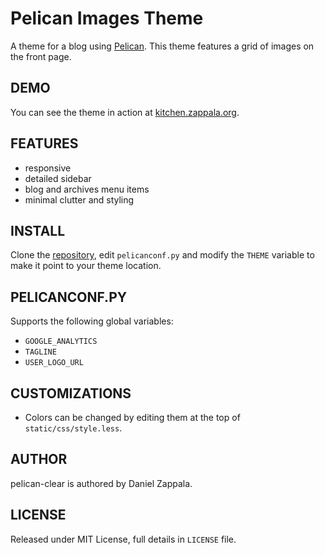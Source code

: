 # Pelican Images Theme

A theme for a blog using [Pelican](http://getpelican.com). This theme features
a grid of images on the front page.

## DEMO

You can see the theme in action at [kitchen.zappala.org](http://kitchen.zappala.org/).

## FEATURES

- responsive
- detailed sidebar
- blog and archives menu items
- minimal clutter and styling

## INSTALL

Clone the [repository](https://github.com/zappala/pelican-images), edit
`pelicanconf.py` and modify the `THEME` variable to make it point
to your theme location.

## PELICANCONF.PY

Supports the following global variables:

- `GOOGLE_ANALYTICS`
- `TAGLINE`
- `USER_LOGO_URL`

## CUSTOMIZATIONS

- Colors can be changed by editing them at the top of `static/css/style.less`.

## AUTHOR

pelican-clear is authored by Daniel Zappala.

## LICENSE

Released under MIT License, full details in `LICENSE` file.
